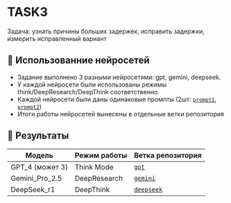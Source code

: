 # TASK3

Задача: узнать причины больших задержек, исправить задержки, измерить исправленный вариант

## 🧠 Использованние нейросетей

- Задание выполнено 3 разными нейросетями: gpt, gemini, deepseek.
- У каждой нейросети были использованы режимы think/DeepResearch/DeepThink соответственно.
- Каждой нейросети были даны одинаковые промпты (2шт: [`prompt1`](https://github.com/alterAI01/ai-task3/blob/main/prompt_1), [`prompt2`](https://github.com/alterAI01/ai-task3/blob/main/prompt_2))
- Итоги работы нейросетей вынесены в отдельные ветки репозитория

## 🎉 Результаты

| Модель      | Режим работы      | Ветка репозитория |
|-------------|------------------|------------------|
| GPT_4 (может 3)       | Think Mode       | [`gpt`](https://github.com/alterAI01/ai-task3/tree/gpt_free) |
| Gemini_Pro_2.5  | DeepResearch     | [`gemini`](https://github.com/alterAI01/ai-task3/tree/gemini_2.5) |
| DeepSeek_r1   | DeepThink        | [`deepseek`](https://github.com/alterAI01/ai-task3/tree/deepseek_r1) |
